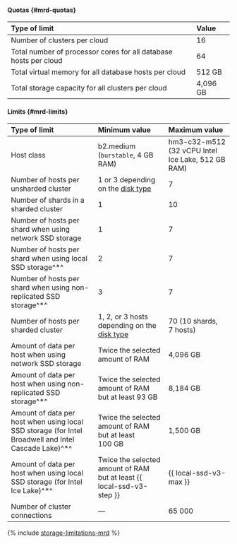 #### Quotas {#mrd-quotas}

| Type of limit                                                                | Value |
|:-------------------------------------------------------------------------------|:---------|
| Number of clusters per cloud                                            | 16       |
| Total number of processor cores for all database hosts per cloud | 64       |
| Total virtual memory for all database hosts per cloud   | 512 GB   |
| Total storage capacity for all clusters per cloud                     | 4,096 GB  |

#### Limits {#mrd-limits}


| Type of limit                                                                                           | Minimum value                  | Maximum value                             |
|:----------------------------------------------------------------------------------------------------------|:--------------------------------------|:--------------------------------------------------|
| Host class                                                             | b2.medium (`burstable`, 4 GB RAM)      | hm3-c32-m512 (32 vCPU Intel Ice Lake, 512 GB RAM) |
| Number of hosts per unsharded cluster                                                              | 1 or 3 depending on the [disk type](../../managed-redis/concepts/storage.md#storage-type-selection)                              | 7                                                 |
| Number of shards in a sharded cluster                                                                | 1                                     | 10                                                |
| Number of hosts per shard when using network SSD storage                               | 1                                     | 7                                                 |
| Number of hosts per shard when using local SSD storage^*^                 | 2                                     | 7                                                 |
| Number of hosts per shard when using non-replicated SSD storage^*^           | 3                                     | 7                                                 |
| Number of hosts per sharded cluster                                                                | 1, 2, or 3 hosts depending on the [disk type](../../managed-redis/concepts/storage.md#storage-type-selection)                 | 70 (10 shards, 7 hosts)                         |
| Amount of data per host when using network SSD storage                                   | Twice the selected amount of RAM | 4,096 GB                                           |
| Amount of data per host when using non-replicated SSD storage^*^               | Twice the selected amount of RAM but at least 93 GB                                  | 8,184 GB                                           |
| Amount of data per host when using local SSD storage (for Intel Broadwell and Intel Cascade Lake)^*^                     | Twice the selected amount of RAM but at least 100 GB                                 | 1,500 GB                                           |
| Amount of data per host when using local SSD storage (for Intel Ice Lake)^*^ | Twice the selected amount of RAM but at least {{ local-ssd-v3-step }}                               | {{ local-ssd-v3-max }}                                        |
| Number of cluster connections | — | 65 000 |

{% include [storage-limitations-mrd](./mrd/storage-limitations-note.md) %}

